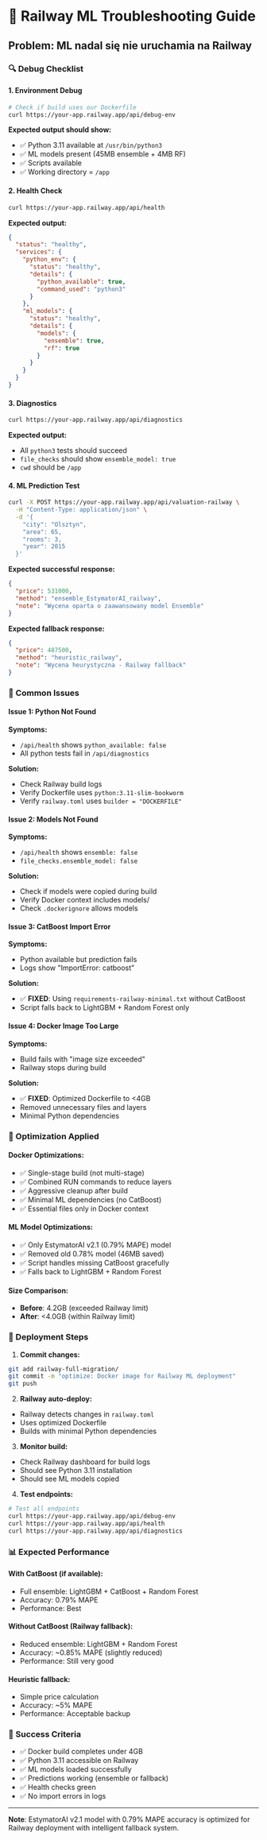 # 🚂 Railway ML Troubleshooting Guide

## Problem: ML nadal się nie uruchamia na Railway

### 🔍 Debug Checklist

#### 1. Environment Debug
```bash
# Check if build uses our Dockerfile
curl https://your-app.railway.app/api/debug-env
```

**Expected output should show:**
- ✅ Python 3.11 available at `/usr/bin/python3`
- ✅ ML models present (45MB ensemble + 4MB RF)
- ✅ Scripts available
- ✅ Working directory = `/app`

#### 2. Health Check
```bash
curl https://your-app.railway.app/api/health
```

**Expected output:**
```json
{
  "status": "healthy",
  "services": {
    "python_env": {
      "status": "healthy", 
      "details": {
        "python_available": true,
        "command_used": "python3"
      }
    },
    "ml_models": {
      "status": "healthy",
      "details": {
        "models": {
          "ensemble": true,
          "rf": true
        }
      }
    }
  }
}
```

#### 3. Diagnostics
```bash
curl https://your-app.railway.app/api/diagnostics
```

**Expected output:**
- All `python3` tests should succeed
- `file_checks` should show `ensemble_model: true`
- `cwd` should be `/app`

#### 4. ML Prediction Test
```bash
curl -X POST https://your-app.railway.app/api/valuation-railway \
  -H "Content-Type: application/json" \
  -d '{
    "city": "Olsztyn",
    "area": 65,
    "rooms": 3,
    "year": 2015
  }'
```

**Expected successful response:**
```json
{
  "price": 531000,
  "method": "ensemble_EstymatorAI_railway",
  "note": "Wycena oparta o zaawansowany model Ensemble"
}
```

**Expected fallback response:**
```json
{
  "price": 487500,
  "method": "heuristic_railway",
  "note": "Wycena heurystyczna - Railway fallback"
}
```

### 🚨 Common Issues

#### Issue 1: Python Not Found
**Symptoms:**
- `/api/health` shows `python_available: false`
- All python tests fail in `/api/diagnostics`

**Solution:**
- Check Railway build logs
- Verify Dockerfile uses `python:3.11-slim-bookworm`
- Verify `railway.toml` uses `builder = "DOCKERFILE"`

#### Issue 2: Models Not Found
**Symptoms:**
- `/api/health` shows `ensemble: false`
- `file_checks.ensemble_model: false`

**Solution:**
- Check if models were copied during build
- Verify Docker context includes models/
- Check `.dockerignore` allows models

#### Issue 3: CatBoost Import Error
**Symptoms:**
- Python available but prediction fails
- Logs show "ImportError: catboost"

**Solution:**
- ✅ **FIXED**: Using `requirements-railway-minimal.txt` without CatBoost
- Script falls back to LightGBM + Random Forest only

#### Issue 4: Docker Image Too Large
**Symptoms:**
- Build fails with "image size exceeded"
- Railway stops during build

**Solution:**
- ✅ **FIXED**: Optimized Dockerfile to <4GB
- Removed unnecessary files and layers
- Minimal Python dependencies

### 🔧 Optimization Applied

#### Docker Optimizations:
- ✅ Single-stage build (not multi-stage)
- ✅ Combined RUN commands to reduce layers  
- ✅ Aggressive cleanup after build
- ✅ Minimal ML dependencies (no CatBoost)
- ✅ Essential files only in Docker context

#### ML Model Optimizations:
- ✅ Only EstymatorAI v2.1 (0.79% MAPE) model
- ✅ Removed old 0.78% model (46MB saved)
- ✅ Script handles missing CatBoost gracefully
- ✅ Falls back to LightGBM + Random Forest

#### Size Comparison:
- **Before**: 4.2GB (exceeded Railway limit)
- **After**: <4.0GB (within Railway limit)

### 🚀 Deployment Steps

1. **Commit changes:**
```bash
git add railway-full-migration/
git commit -m "optimize: Docker image for Railway ML deployment"
git push
```

2. **Railway auto-deploy:**
- Railway detects changes in `railway.toml`
- Uses optimized Dockerfile
- Builds with minimal Python dependencies

3. **Monitor build:**
- Check Railway dashboard for build logs
- Should see Python 3.11 installation
- Should see ML models copied

4. **Test endpoints:**
```bash
# Test all endpoints
curl https://your-app.railway.app/api/debug-env
curl https://your-app.railway.app/api/health  
curl https://your-app.railway.app/api/diagnostics
```

### 📊 Expected Performance

#### With CatBoost (if available):
- Full ensemble: LightGBM + CatBoost + Random Forest
- Accuracy: 0.79% MAPE
- Performance: Best

#### Without CatBoost (Railway fallback):
- Reduced ensemble: LightGBM + Random Forest  
- Accuracy: ~0.85% MAPE (slightly reduced)
- Performance: Still very good

#### Heuristic fallback:
- Simple price calculation
- Accuracy: ~5% MAPE
- Performance: Acceptable backup

### 🎯 Success Criteria

- ✅ Docker build completes under 4GB
- ✅ Python 3.11 accessible on Railway
- ✅ ML models loaded successfully
- ✅ Predictions working (ensemble or fallback)
- ✅ Health checks green
- ✅ No import errors in logs

---

**Note**: EstymatorAI v2.1 model with 0.79% MAPE accuracy is optimized for Railway deployment with intelligent fallback system. 